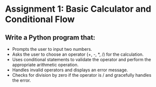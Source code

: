 # Assignment 1: Basic Calculator and Conditional Flow

## Write a Python program that:

- Prompts the user to input two numbers.
- Asks the user to choose an operator (+, -, \*, /) for the calculation.
- Uses conditional statements to validate the operator and perform the appropriate arithmetic operation.
- Handles invalid operators and displays an error message.
- Checks for division by zero if the operator is / and gracefully handles the error.
